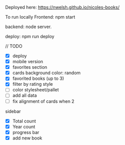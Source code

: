 Deployed here:
https://nwelsh.github.io/nicoles-books/

To run locally
Frontend: npm start

backend: node server.

deploy: npm run deploy

// TODO

- [x] deploy
- [x] mobile version
- [x] favorites section
- [x] cards background color: random
- [x] favorited books (up to 3)
- [x] filter by rating style
- [ ] color stylesheet/pallet
- [ ] add all data
- [ ] fix alignment of cards when 2

sidebar
- [x] Total count
- [x] Year count 
- [x] progress bar 
- [x] add new book
